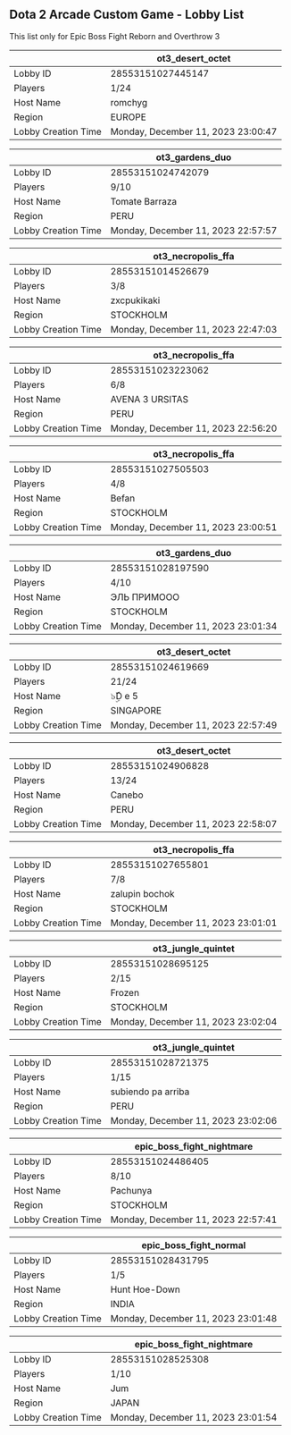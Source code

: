 ## Dota 2 Arcade Custom Game - Lobby List

This list only for Epic Boss Fight Reborn and Overthrow 3

|  | ot3_desert_octet |
| ------ | ------ |
| Lobby ID | 28553151027445147 |
| Players | 1/24 |
| Host Name | romchyg |
| Region | EUROPE |
| Lobby Creation Time | Monday, December 11, 2023 23:00:47 |


|  | ot3_gardens_duo |
| ------ | ------ |
| Lobby ID | 28553151024742079 |
| Players | 9/10 |
| Host Name | Tomate Barraza |
| Region | PERU |
| Lobby Creation Time | Monday, December 11, 2023 22:57:57 |


|  | ot3_necropolis_ffa |
| ------ | ------ |
| Lobby ID | 28553151014526679 |
| Players | 3/8 |
| Host Name | zxcpukikaki |
| Region | STOCKHOLM |
| Lobby Creation Time | Monday, December 11, 2023 22:47:03 |


|  | ot3_necropolis_ffa |
| ------ | ------ |
| Lobby ID | 28553151023223062 |
| Players | 6/8 |
| Host Name | AVENA 3 URSITAS |
| Region | PERU |
| Lobby Creation Time | Monday, December 11, 2023 22:56:20 |


|  | ot3_necropolis_ffa |
| ------ | ------ |
| Lobby ID | 28553151027505503 |
| Players | 4/8 |
| Host Name | Befan |
| Region | STOCKHOLM |
| Lobby Creation Time | Monday, December 11, 2023 23:00:51 |


|  | ot3_gardens_duo |
| ------ | ------ |
| Lobby ID | 28553151028197590 |
| Players | 4/10 |
| Host Name | ЭЛЬ ПРИМООО |
| Region | STOCKHOLM |
| Lobby Creation Time | Monday, December 11, 2023 23:01:34 |


|  | ot3_desert_octet |
| ------ | ------ |
| Lobby ID | 28553151024619669 |
| Players | 21/24 |
| Host Name | ๖ۣۜD e 5 |
| Region | SINGAPORE |
| Lobby Creation Time | Monday, December 11, 2023 22:57:49 |


|  | ot3_desert_octet |
| ------ | ------ |
| Lobby ID | 28553151024906828 |
| Players | 13/24 |
| Host Name | Canebo |
| Region | PERU |
| Lobby Creation Time | Monday, December 11, 2023 22:58:07 |


|  | ot3_necropolis_ffa |
| ------ | ------ |
| Lobby ID | 28553151027655801 |
| Players | 7/8 |
| Host Name | zalupin bochok |
| Region | STOCKHOLM |
| Lobby Creation Time | Monday, December 11, 2023 23:01:01 |


|  | ot3_jungle_quintet |
| ------ | ------ |
| Lobby ID | 28553151028695125 |
| Players | 2/15 |
| Host Name | Frozen |
| Region | STOCKHOLM |
| Lobby Creation Time | Monday, December 11, 2023 23:02:04 |


|  | ot3_jungle_quintet |
| ------ | ------ |
| Lobby ID | 28553151028721375 |
| Players | 1/15 |
| Host Name | subiendo pa arriba |
| Region | PERU |
| Lobby Creation Time | Monday, December 11, 2023 23:02:06 |


|  | epic_boss_fight_nightmare |
| ------ | ------ |
| Lobby ID | 28553151024486405 |
| Players | 8/10 |
| Host Name | Pachunya |
| Region | STOCKHOLM |
| Lobby Creation Time | Monday, December 11, 2023 22:57:41 |


|  | epic_boss_fight_normal |
| ------ | ------ |
| Lobby ID | 28553151028431795 |
| Players | 1/5 |
| Host Name | Hunt Hoe-Down |
| Region | INDIA |
| Lobby Creation Time | Monday, December 11, 2023 23:01:48 |


|  | epic_boss_fight_nightmare |
| ------ | ------ |
| Lobby ID | 28553151028525308 |
| Players | 1/10 |
| Host Name | Jum |
| Region | JAPAN |
| Lobby Creation Time | Monday, December 11, 2023 23:01:54 |


